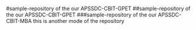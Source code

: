 #sample-repository of the our APSSDC-CBIT-GPET
##sample-repository of the our APSSDC-CBIT-GPET
###sample-repository of the our APSSDC-CBIT-MBA
this is another mode of the repository
